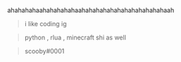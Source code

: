 ahahahahaahahahahahaahahahahahahahahahahahahaah
> i like coding ig 

> python , rlua , minecraft shi as well

> scooby#0001 
